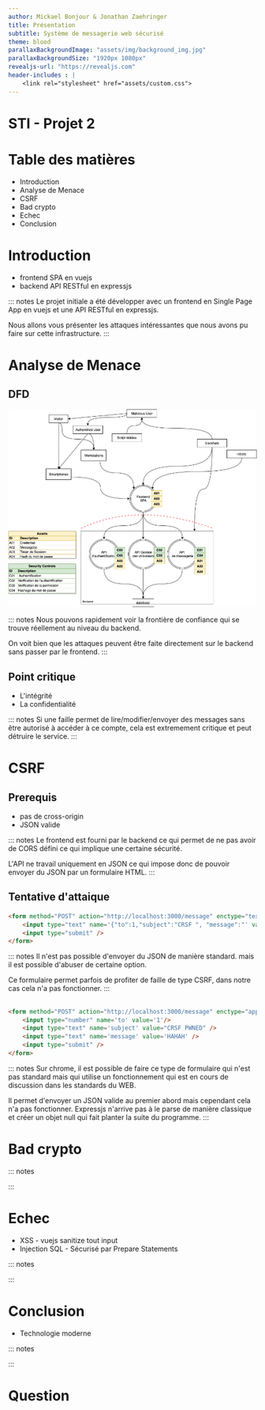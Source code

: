```yaml
---
author: Mickael Bonjour & Jonathan Zaehringer
title: Présentation
subtitle: Système de messagerie web sécurisé
theme: blood
parallaxBackgroundImage: "assets/img/background_img.jpg"
parallaxBackgroundSize: "1920px 1080px"
revealjs-url: "https://revealjs.com"
header-includes : |
    <link rel="stylesheet" href="assets/custom.css">
---
```


# STI - Projet 2

# Table des matières

- Introduction
- Analyse de Menace
- CSRF
- Bad crypto
- Echec
- Conclusion

# Introduction

- frontend SPA en vuejs
- backend API RESTful en expressjs 

::: notes
Le projet initiale a été développer avec un frontend en Single Page App en vuejs et une API RESTful en expressjs.

Nous allons vous présenter les attaques intéressantes que nous avons pu faire sur cette infrastructure.
:::

# Analyse de Menace

## DFD

![DFD](assets/img/DFD.png)

::: notes
Nous pouvons rapidement voir la frontière de confiance qui se trouve réellement au niveau du backend.

On voit bien que les attaques peuvent être faite directement sur le backend sans passer par le frontend.
:::

## Point critique

- L'intégrité
- La confidentialité

::: notes
Si une faille permet de lire/modifier/envoyer des messages sans être autorisé à accéder à ce compte, cela est extremement critique et peut détruire le service.
:::

# CSRF

## Prerequis

- pas de cross-origin
- JSON valide

::: notes
Le frontend est fourni par le backend ce qui permet de ne pas avoir de CORS défini ce qui implique une certaine sécurité.

L'API ne travail uniquement en JSON ce qui impose donc de pouvoir envoyer du JSON par un formulaire HTML.
:::

## Tentative d'attaique

```html
<form method="POST" action="http://localhost:3000/message" enctype="text/plain">
    <input type="text" name='{"to":1,"subject":"CRSF ", "message":"' value='pwned"}' />
    <input type="submit" />
</form>
```

::: notes
Il n'est pas possible d'envoyer du JSON de manière standard. mais il est possible d'abuser de certaine option.

Ce formulaire permet parfois de profiter de faille de type CSRF, dans notre cas cela n'a pas fonctionner.
:::

##

```html
<form method="POST" action="http://localhost:3000/message" enctype="application/json">
    <input type="number" name='to' value='1'/>
    <input type="text" name='subject' value="CRSF PWNED" />
    <input type="text" name='message' value='HAHAH' />
    <input type="submit" />
</form>
```

::: notes
Sur chrome, il est possible de faire ce type de formulaire qui n'est pas standard mais qui utilise un fonctionnement qui est en cours de discussion dans les standards du WEB.

Il permet d'envoyer un JSON valide au premier abord mais cependant cela n'a pas fonctionner.
Expressjs n'arrive pas à le parse de manière classique et créer un objet null qui fait planter la suite du programme.
:::

# Bad crypto

::: notes

:::

# Echec

- XSS - vuejs sanitize tout input
- Injection SQL - Sécurisé par Prepare Statements

::: notes

:::

# Conclusion

- Technologie moderne

::: notes

:::

# Question
